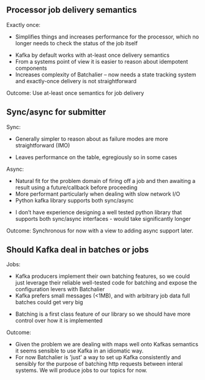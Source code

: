Processor job delivery semantics
--------------------------------
Exactly once:
+ Simplifies things and increases performance for the processor, which no longer needs to check the status of the job itself
- Kafka by default works with at-least once delivery semantics
- From a systems point of view it is easier to reason about idempotent components
- Increases complexity of Batchalier – now needs a state tracking system and exactly-once delivery is not straightforward

Outcome: Use at-least once semantics for job delivery

Sync/async for submitter
------------------------
Sync:
+ Generally simpler to reason about as failure modes are more straightforward (IMO)
- Leaves performance on the table, egregiously so in some cases

Async:
+ Natural fit for the problem domain of firing off a job and then awaiting a result using a future/callback before proceeding
+ More performant particularly when dealing with slow network I/O
+ Python kafka library supports both sync/async
- I don’t have experience designing a well tested python library that supports both sync/async interfaces - would take significantly longer

Outcome: Synchronous for now with a view to adding async support later.


Should Kafka deal in batches or jobs
------------------------------------
Jobs:
+ Kafka producers implement their own batching features, so we could just leverage their reliable well-tested code for batching and expose the configuration levers with Batchalier
+ Kafka prefers small messages (<1MB), and with arbitrary job data full batches could get very big
- Batching is a first class feature of our library so we should have more control over how it is implemented

Outcome:
* Given the problem we are dealing with maps well onto Kafkas semantics it seems sensible to use Kafka in an idiomatic way.
* For now Batchalier is 'just' a way to set up Kafka consistently and sensibly for the purpose of batching http requests between interal systems.
We will produce jobs to our topics for now.
